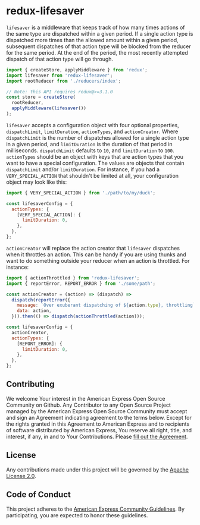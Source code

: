 # redux-lifesaver

`lifesaver` is a middleware that keeps track of how many times actions of the
same type are dispatched within a given period. If a single action type is
dispatched more times than the allowed amount within a given period, subsequent
dispatches of that action type will be blocked from the reducer for the same
period. At the end of the period, the most recently attempted dispatch of that
action type will go through.

```js
import { createStore, applyMiddleware } from 'redux';
import lifesaver from 'redux-lifesaver';
import rootReducer from './reducers/index';

// Note: this API requires redux@>=3.1.0
const store = createStore(
  rootReducer,
  applyMiddleware(lifesaver())
);
```

`lifesaver` accepts a configuration object with four optional properties,
`dispatchLimit`, `limitDuration`, `actionTypes`, and `actionCreator`. Where
`dispatchLimit` is the number of dispatches allowed for a single action type in
a given period, and `limitDuration` is the duration of that period in
milliseconds. `dispatchLimit` defaults to `10`, and `limitDuration` to `100`.
`actionTypes` should be an object with keys that are action types that you want
to have a special configuration. The values are objects that contain
`dispatchLimit` and/or `limitDuration`. For instance, if you had a
`VERY_SPECIAL_ACTION` that shouldn't be limited at all, your configuration
object may look like this:

```js
import { VERY_SPECIAL_ACTION } from './path/to/my/duck';

const lifesaverConfig = {
  actionTypes: {
    [VERY_SPECIAL_ACTION]: {
      limitDuration: 0,
    },
  },
};
```

`actionCreator` will replace the action creator that `lifesaver` dispatches when
it throttles an action. This can be handy if you are using thunks and want to do
something outside your reducer when an action is throttled. For instance:

```js
import { actionThrottled } from 'redux-lifesaver';
import { reportError, REPORT_ERROR } from './some/path';

const actionCreator = (action) => (dispatch) =>
  dispatch(reportError({
    message: `Over exuberant dispatching of ${action.type}, throttling`,
    data: action,
  })).then(() => dispatch(actionThrottled(action)));

const lifesaverConfig = {
  actionCreator,
  actionTypes: {
    [REPORT_ERROR]: {
      limitDuration: 0,
    },
  },
};
```

## Contributing
We welcome Your interest in the American Express Open Source Community on Github.
Any Contributor to any Open Source Project managed by the American Express Open
Source Community must accept and sign an Agreement indicating agreement to the
terms below. Except for the rights granted in this Agreement to American Express
and to recipients of software distributed by American Express, You reserve all
right, title, and interest, if any, in and to Your Contributions. Please [fill
out the Agreement](http://goo.gl/forms/mIHWH1Dcuy).

## License
Any contributions made under this project will be governed by the [Apache License
2.0](https://github.com/americanexpress/redux-lifesaver/blob/master/LICENSE.txt).

## Code of Conduct
This project adheres to the [American Express Community Guidelines](https://github.com/americanexpress/redux-lifesaver/wiki/Code-of-Conduct).
By participating, you are expected to honor these guidelines.
